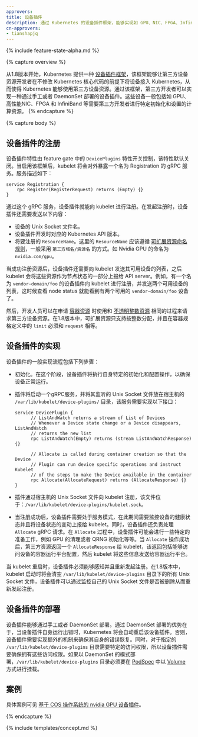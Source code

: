 ```yaml
---
approvers:
title: 设备插件
description: 通过 Kubernetes 的设备插件框架，能够实现如 GPU、NIC、FPGA、InfiniBand 等需要第三方特定设置的插件接入。
cn-approvers:
- tianshapjq
---
```

<!--
---
approvers:
title: Device Plugins
description: Use the Kubernetes device plugin framework to implement plugins for GPUs, NICs, FPGAs, InfiniBand, and similar resources that require vendor-specific setup.
---
-->

{% include feature-state-alpha.md %}

{% capture overview %}
<!--
Starting in version 1.8, Kubernetes provides a
[device plugin framework](https://github.com/kubernetes/community/blob/master/contributors/design-proposals/resource-management/device-plugin.md)
for vendors to advertise their resources to the kubelet without changing Kubernetes core code.
Instead of writing custom Kubernetes code, vendors can implement a device plugin that can
be deployed manually or as a DaemonSet. The targeted devices include GPUs,
High-performance NICs, FPGAs, InfiniBand, and other similar computing resources
that may require vendor specific initialization and setup.
-->
从1.8版本开始，Kubernetes 提供一种 [设备插件框架](https://github.com/kubernetes/community/blob/master/contributors/design-proposals/resource-management/device-plugin.md)，该框架能够让第三方设备资源开发者在不修改 Kubernetes 核心代码的前提下将设备接入 Kubernetes，从而使得 Kubernetes 能够使用第三方设备资源。通过该框架，第三方开发者可以实现一种通过手工或者 DaemonSet 部署的设备插件。这些设备一般包括如 GPU、高性能NIC、FPGA 和 InfiniBand 等需要第三方开发者进行特定初始化和设置的计算资源。
{% endcapture %}

{% capture body %}

<!--
## Device plugin registration
-->
## 设备插件的注册

<!--
The device plugins feature is gated by the `DevicePlugins` feature gate and is disabled by default.
When the device plugins feature is enabled, the kubelet exports a `Registration` gRPC service:
-->
设备插件特性由 feature gate 中的 `DevicePlugins` 特性开关控制，该特性默认关闭。当启用该框架后，kubelet 将会对外暴露一个名为 Registration 的 gRPC 服务。服务描述如下：

```gRPC
service Registration {
	rpc Register(RegisterRequest) returns (Empty) {}
}
```
<!--
A device plugin can register itself with the kubelet through this gRPC service.
During the registration, the device plugin needs to send:

  * The name of its Unix socket.
  * The Device Plugin API version against which it was built.
  * The `ResourceName` it wants to advertise. Here `ResourceName` needs to follow the
    [extended resource naming scheme](https://github.com/kubernetes/kubernetes/pull/48922)
    as `vendor-domain/resource`.
    For example, an Nvidia GPU is advertised as `nvidia.com/gpu`.
-->
通过这个 gRPC 服务，设备插件就能向 kubelet 进行注册。在发起注册时，设备插件还需要发送以下内容：

  * 设备的 Unix Socket 文件名。
  * 设备插件开发时对应的 Kubernetes API 版本。
  * 将要注册的 `ResourceName`。这里的 `ResourceName` 应该遵循 [可扩展资源命名规则](https://github.com/kubernetes/kubernetes/pull/48922)，一般采用 `第三方域名/资源名` 的方式。如 Nvidia GPU 的命名为 `nvidia.com/gpu`。

<!--
Following a successful registration, the device plugin sends the kubelet the
list of devices it manages, and the kubelet is then in charge of advertising those
resources to the API server as part of the kubelet node status update.
For example, after a device plugin registers `vendor-domain/foo` with the kubelet
and reports two healthy devices on a node, the node status is updated
to advertise 2 `vendor-domain/foo`.
-->
当成功注册资源后，设备插件还需要向 kubelet 发送其可用设备的列表，之后 kubelet 会将这些资源作为节点状态的一部分上报给 API server。例如，有一个名为 `vendor-domain/foo` 的设备插件向 kubelet 进行注册，并发送两个可用设备的列表，这时候查看 node status 就能看到有两个可用的 `vendor-domain/foo` 设备了。

<!--
Then, developers can request devices in a
[Container](/docs/api-reference/{{page.version}}/#container-v1-core)
specification by using the same process that is used for
[opaque integer resources](/docs/tasks/configure-pod-container/opaque-integer-resource/).
In version 1.8, extended resources are supported only as integer resources and must have
`limit` equal to `request` in the Container specification.
-->
然后，开发人员可以在申请 [容器资源](/docs/api-reference/{{page.version}}/#container-v1-core) 时使用和 [不透明整数资源](/docs/tasks/configure-pod-container/opaque-integer-resource/) 相同的过程来请求第三方设备资源。在1.8版本中，可扩展资源只支持按整数分配，并且在容器规格定义中的 `limit` 必须和 `request` 相等。

<!--
## Device plugin implementation
-->
## 设备插件的实现

<!--
The general workflow of a device plugin includes the following steps:
-->
设备插件的一般实现流程包括下列步骤：

<!--
* Initialization. During this phase, the device plugin performs vendor specific
  initialization and setup to make sure the devices are in a ready state.
-->
* 初始化。在这个阶段，设备插件将执行自身特定的初始化和配置操作，以确保设备正常运行。

<!--
* The plugin starts a gRPC service, with a Unix socket under host path
  `/var/lib/kubelet/device-plugins/`, that implements the following interfaces:
-->
* 插件将启动一个gRPC服务，并将其监听的 Unix Socket 文件放在宿主机的 `/var/lib/kubelet/device-plugins/` 目录，该服务需要实现以下接口：

  ```gRPC
  service DevicePlugin {
        // ListAndWatch returns a stream of List of Devices
        // Whenever a Device state change or a Device disappears, ListAndWatch
        // returns the new list
        rpc ListAndWatch(Empty) returns (stream ListAndWatchResponse) {}

        // Allocate is called during container creation so that the Device
        // Plugin can run device specific operations and instruct Kubelet
        // of the steps to make the Device available in the container
        rpc Allocate(AllocateRequest) returns (AllocateResponse) {}
  }
  ```

<!--
* The plugin registers itself with the kubelet through the Unix socket at host
  path `/var/lib/kubelet/device-plugins/kubelet.sock`.
-->
* 插件通过宿主机的 Unix Socket 文件向 kubelet 注册，该文件位于：`/var/lib/kubelet/device-plugins/kubelet.sock`。

<!--
* After successfully registering itself, the device plugin runs in serving mode, during which it keeps
monitoring device health and reports back to the kubelet upon any device state changes.
It is also responsible for serving `Allocate` gRPC requests. During `Allocate`, the device plugin may
do device-specific preparation; for example, GPU cleanup or QRNG initialization.
If the operations succeed, the device plugin returns an `AllocateResponse` that contains container
runtime configurations for accessing the allocated devices. The kubelet passes this information
to the container runtime.
-->
* 当注册成功后，设备插件需要处于服务模式，在此期间需要监控设备的健康状态并且将设备状态的变动上报给 kubelet。同时，设备插件还负责处理 `Allocate` gRPC 请求。在 `Allocate` 过程中，设备插件可能会进行一些特定的准备工作，例如 GPU 的清理或者 QRNG 初始化等等。当 `Allocate` 操作成功后，第三方资源返回一个 `AllocateResponse` 给 kubelet，该返回包括能够访问设备的容器运行平台配置，然后 kubelet 将这些信息发送给容器运行平台。

<!--
A device plugin is expected to detect kubelet restarts and re-register itself with the new
kubelet instance. In version 1.8, a new kubelet instance cleans up all the existing Unix sockets
under `/var/lib/kubelet/device-plugins` when it starts. A device plugin can monitor the deletion
of its Unix socket and re-register itself upon such an event.
-->
当 kubelet 重启时，设备插件必须能够感知并且重新发起注册。在1.8版本中，kubelet 启动时将会清空 `/var/lib/kubelet/device-plugins` 目录下的所有 Unix Socket 文件，设备插件可以通过监控自己的 Unix Socket 文件是否被删除从而重新发起注册。

<!--
## Device plugin deployment
-->
## 设备插件的部署

<!--
A device plugin can be deployed manually or as a DaemonSet. Being deployed as a DaemonSet has
the benefit that Kubernetes can restart the device plugin if it fails.
Otherwise, an extra mechanism is needed to recover from device plugin failures.
The canonical directory `/var/lib/kubelet/device-plugins` requires privileged access,
so a device plugin must run in a privileged security context.
If a device plugin is running as a DaemonSet, `/var/lib/kubelet/device-plugins`
must be mounted as a
[Volume](/docs/api-reference/{{page.version}}/#volume-v1-core)
in the plugin's
[PodSpec](/docs/api-reference/{{page.version}}/#podspec-v1-core).
-->
设备插件能够通过手工或者 DaemonSet 部署。通过 DaemonSet 部署的优势在于，当设备插件自身运行出错时，Kubernetes 将会自动重启该设备插件。否则，设备插件需要实现额外的机制来确保其自身的错误恢复。同时，对于指定的 `/var/lib/kubelet/device-plugins` 目录需要特定的访问权限，所以设备插件需要确保拥有这些访问权限。如果以 DaemonSet 的模式部署，`/var/lib/kubelet/device-plugins` 目录必须要在 [PodSpec](/docs/api-reference/{{page.version}}/#podspec-v1-core) 中以 [Volume](/docs/api-reference/{{page.version}}/#volume-v1-core) 方式进行挂载。

<!--
## Examples
-->
## 案例

<!--
For an example device plugin implementation, see
[nvidia GPU device plugin for COS base OS](https://github.com/GoogleCloudPlatform/container-engine-accelerators/tree/master/cmd/nvidia_gpu).
-->
具体案例可见 [基于 COS 操作系统的 nvidia GPU 设备插件](https://github.com/GoogleCloudPlatform/container-engine-accelerators/tree/master/cmd/nvidia_gpu)。

{% endcapture %}

{% include templates/concept.md %}
